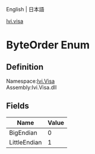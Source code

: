 English | 日本語

[Ivi.visa](../Visa.md)

# ByteOrder Enum

## Definition
Namespace:[Ivi.Visa](../Visa.md)<BR>
Assembly:Ivi.Visa.dll

## Fields

|Name|Value|
|---|---|
|BigEndian|0|
|LittleEndian|1|
